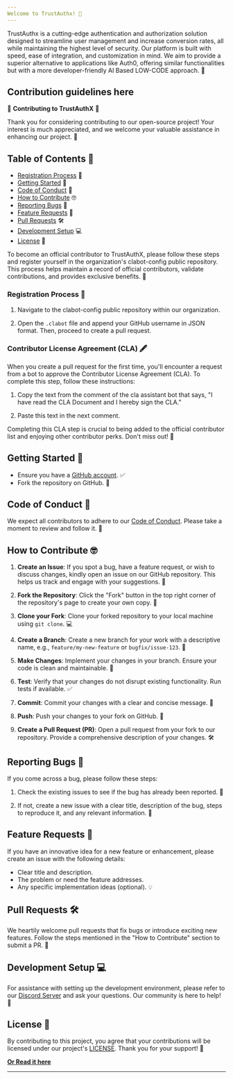 ```yaml
---
Welcome to TrustAuthx! 👋
---
```


TrustAuthx is a cutting-edge authentication and authorization solution designed to streamline user management and increase conversion rates, all while maintaining the highest level of security. Our platform is built with speed, ease of integration, and customization in mind. We aim to provide a superior alternative to applications like Auth0, offering similar functionalities but with a more developer-friendly AI Based LOW-CODE approach. 🚀


## Contribution guidelines here

🌟 **Contributing to TrustAuthX** 🌟

Thank you for considering contributing to our open-source project! Your interest is much appreciated, and we welcome your valuable assistance in enhancing our project. 🙌

## Table of Contents 📜

- [Registration Process](#registration-process) 📝
- [Getting Started](#getting-started) 🚀
- [Code of Conduct](#code-of-conduct) 🤝
- [How to Contribute](#how-to-contribute) 🤓
- [Reporting Bugs](#reporting-bugs) 🐞
- [Feature Requests](#feature-requests) 🌟
- [Pull Requests](#pull-requests) 🛠️
- [Development Setup](#development-setup) 💻
- [License](#license) 📃


To become an official contributor to TrustAuthX, please follow these steps and register yourself in the organization's clabot-config public repository. This process helps maintain a record of official contributors, validate contributions, and provides exclusive benefits. 📜

### Registration Process 📝

1. Navigate to the clabot-config public repository within our organization.

2. Open the `.clabot` file and append your GitHub username in JSON format. Then, proceed to create a pull request.

### Contributor License Agreement (CLA) 🖋️

When you create a pull request for the first time, you'll encounter a request from a bot to approve the Contributor License Agreement (CLA). To complete this step, follow these instructions:

1. Copy the text from the comment of the cla assistant bot that says, "I have read the CLA Document and I hereby sign the CLA."

2. Paste this text in the next comment.

Completing this CLA step is crucial to being added to the official contributor list and enjoying other contributor perks. Don't miss out! 🚀

## Getting Started 🏁

- Ensure you have a [GitHub account](https://github.com/signup). ✅
- Fork the repository on GitHub. 🍴

## Code of Conduct 📜

We expect all contributors to adhere to our [Code of Conduct](CODE_OF_CONDUCT.md). Please take a moment to review and follow it. 🤝

## How to Contribute 🤓

1. **Create an Issue**: If you spot a bug, have a feature request, or wish to discuss changes, kindly open an issue on our GitHub repository. This helps us track and engage with your suggestions. 📝

2. **Fork the Repository**: Click the "Fork" button in the top right corner of the repository's page to create your own copy. 🍴

3. **Clone your Fork**: Clone your forked repository to your local machine using `git clone`. 💻

4. **Create a Branch**: Create a new branch for your work with a descriptive name, e.g., `feature/my-new-feature` or `bugfix/issue-123`. 🌿

5. **Make Changes**: Implement your changes in your branch. Ensure your code is clean and maintainable. 🧹

6. **Test**: Verify that your changes do not disrupt existing functionality. Run tests if available. ✅

7. **Commit**: Commit your changes with a clear and concise message. 💬

8. **Push**: Push your changes to your fork on GitHub. 🚀

9. **Create a Pull Request (PR)**: Open a pull request from your fork to our repository. Provide a comprehensive description of your changes. 🛠️

## Reporting Bugs 🐞

If you come across a bug, please follow these steps:

1. Check the existing issues to see if the bug has already been reported. 🧐

2. If not, create a new issue with a clear title, description of the bug, steps to reproduce it, and any relevant information. 📝

## Feature Requests 🌟

If you have an innovative idea for a new feature or enhancement, please create an issue with the following details:

- Clear title and description.
- The problem or need the feature addresses.
- Any specific implementation ideas (optional). 💡

## Pull Requests 🛠️

We heartily welcome pull requests that fix bugs or introduce exciting new features. Follow the steps mentioned in the "How to Contribute" section to submit a PR. 🙏

## Development Setup 💻

For assistance with setting up the development environment, please refer to our [Discord Server](https://discord.gg/Nffmzfxy) and ask your questions. Our community is here to help! 🤖

## License 📃

By contributing to this project, you agree that your contributions will be licensed under our project's [LICENSE](LICENSE.md). Thank you for your support! 🙌


**[Or Read it here](contributions.md)**

----

